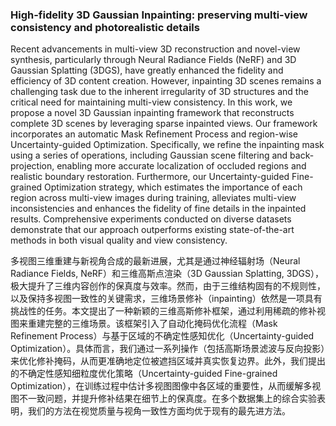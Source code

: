 ### High-fidelity 3D Gaussian Inpainting: preserving multi-view consistency and photorealistic details

Recent advancements in multi-view 3D reconstruction and novel-view synthesis, particularly through Neural Radiance Fields (NeRF) and 3D Gaussian Splatting (3DGS), have greatly enhanced the fidelity and efficiency of 3D content creation. However, inpainting 3D scenes remains a challenging task due to the inherent irregularity of 3D structures and the critical need for maintaining multi-view consistency. In this work, we propose a novel 3D Gaussian inpainting framework that reconstructs complete 3D scenes by leveraging sparse inpainted views. Our framework incorporates an automatic Mask Refinement Process and region-wise Uncertainty-guided Optimization. Specifically, we refine the inpainting mask using a series of operations, including Gaussian scene filtering and back-projection, enabling more accurate localization of occluded regions and realistic boundary restoration. Furthermore, our Uncertainty-guided Fine-grained Optimization strategy, which estimates the importance of each region across multi-view images during training, alleviates multi-view inconsistencies and enhances the fidelity of fine details in the inpainted results. Comprehensive experiments conducted on diverse datasets demonstrate that our approach outperforms existing state-of-the-art methods in both visual quality and view consistency.

多视图三维重建与新视角合成的最新进展，尤其是通过神经辐射场（Neural Radiance Fields, NeRF）和三维高斯点渲染（3D Gaussian Splatting, 3DGS），极大提升了三维内容创作的保真度与效率。然而，由于三维结构固有的不规则性，以及保持多视图一致性的关键需求，三维场景修补（inpainting）依然是一项具有挑战性的任务。本文提出了一种新颖的三维高斯修补框架，通过利用稀疏的修补视图来重建完整的三维场景。该框架引入了自动化掩码优化流程（Mask Refinement Process）与基于区域的不确定性感知优化（Uncertainty-guided Optimization）。具体而言，我们通过一系列操作（包括高斯场景滤波与反向投影）来优化修补掩码，从而更准确地定位被遮挡区域并真实恢复边界。此外，我们提出的不确定性感知细粒度优化策略（Uncertainty-guided Fine-grained Optimization），在训练过程中估计多视图图像中各区域的重要性，从而缓解多视图不一致问题，并提升修补结果在细节上的保真度。在多个数据集上的综合实验表明，我们的方法在视觉质量与视角一致性方面均优于现有的最先进方法。
